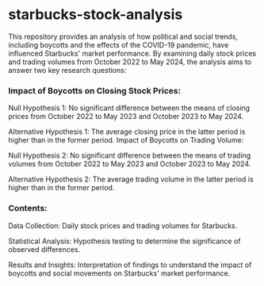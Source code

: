 # starbucks-stock-analysis
This repository provides an analysis of how political and social trends, including boycotts and the effects of the COVID-19 pandemic, have influenced Starbucks' market performance. By examining daily stock prices and trading volumes from October 2022 to May 2024, the analysis aims to answer two key research questions:

### Impact of Boycotts on Closing Stock Prices:

Null Hypothesis 1: No significant difference between the means of closing prices from October 2022 to May 2023 and October 2023 to May 2024.

Alternative Hypothesis 1: The average closing price in the latter period is higher than in the former period.
Impact of Boycotts on Trading Volume:

Null Hypothesis 2: No significant difference between the means of trading volumes from October 2022 to May 2023 and October 2023 to May 2024.

Alternative Hypothesis 2: The average trading volume in the latter period is higher than in the former period.

### Contents:

Data Collection: Daily stock prices and trading volumes for Starbucks.

Statistical Analysis: Hypothesis testing to determine the significance of observed differences.

Results and Insights: Interpretation of findings to understand the impact of boycotts and social movements on Starbucks' market performance.
